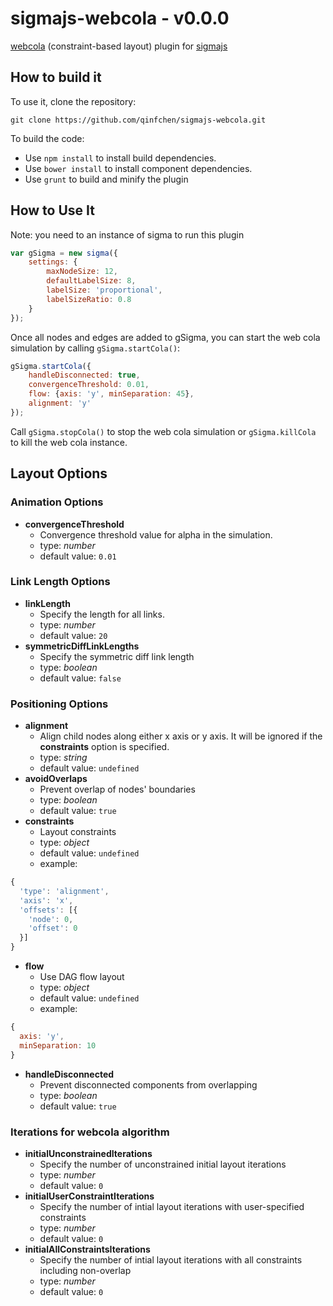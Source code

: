 sigmajs-webcola - v0.0.0
=================

[webcola](https://github.com/tgdwyer/WebCola) (constraint-based layout) plugin for [sigmajs](https://github.com/jacomyal/sigma.js)

## How to build it

To use it, clone the repository:

```
git clone https://github.com/qinfchen/sigmajs-webcola.git
```

To build the code:

 - Use `npm install` to install build dependencies.
 - Use `bower install` to install component dependencies.
 - Use `grunt` to build and minify the plugin

## How to Use It
Note: you need to an instance of sigma to run this plugin
```javascript
var gSigma = new sigma({
    settings: {
        maxNodeSize: 12,
        defaultLabelSize: 8,
        labelSize: 'proportional',
        labelSizeRatio: 0.8
    }
});
```

Once all nodes and edges are added to gSigma, you can start the web cola simulation by calling `gSigma.startCola()`:
```javascript
gSigma.startCola({
    handleDisconnected: true,
    convergenceThreshold: 0.01,
    flow: {axis: 'y', minSeparation: 45},
    alignment: 'y'
});
```
Call `gSigma.stopCola()` to stop the web cola simulation or `gSigma.killCola` to kill the web cola instance.

## Layout Options

### Animation Options
 * **convergenceThreshold**
   * Convergence threshold value for alpha in the simulation.
   * type: *number*
   * default value: `0.01`

### Link Length Options
 * **linkLength**
   * Specify the length for all links.
   * type: *number*
   * default value: `20`
 * **symmetricDiffLinkLengths**
   * Specify the symmetric diff link length
   * type: *boolean*
   * default value: `false`

### Positioning Options
 * **alignment**
   * Align child nodes along either x axis or y axis. It will be ignored if the **constraints** option is specified.
   * type: *string*
   * default value: `undefined`
 * **avoidOverlaps**
   * Prevent overlap of nodes' boundaries
   * type: *boolean*
   * default value: `true`
 * **constraints**
   * Layout constraints
   * type: *object*
   * default value: `undefined`
   * example:
```javascript
{
  'type': 'alignment',
  'axis': 'x',
  'offsets': [{
    'node': 0,
    'offset': 0
  }]
}
```
 * **flow**
   * Use DAG flow layout
   * type: *object*
   * default value: `undefined`
   * example:
```javascript
{
  axis: 'y',
  minSeparation: 10
}
```
 * **handleDisconnected**
   * Prevent disconnected components from overlapping
   * type: *boolean*
   * default value: `true`

### Iterations for webcola algorithm
 * **initialUnconstrainedIterations**
   * Specify the number of unconstrained initial layout iterations
   * type: *number*
   * default value: `0`
 * **initialUserConstraintIterations**
   * Specify the number of intial layout iterations with user-specified constraints
   * type: *number*
   * default value: `0`
 * **initialAllConstraintsIterations**
   * Specify the number of intial layout iterations with all constraints including non-overlap
   * type: *number*
   * default value: `0`
